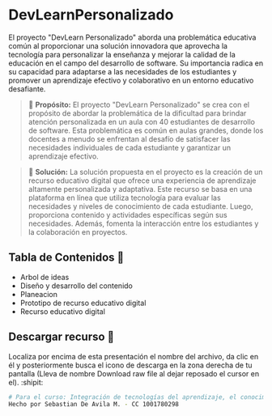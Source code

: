 # DevLearnPersonalizado

El proyecto "DevLearn Personalizado" aborda una problemática educativa común al proporcionar una solución innovadora que aprovecha la tecnología para personalizar la enseñanza y mejorar la calidad de la educación en el campo del desarrollo de software. Su importancia radica en su capacidad para adaptarse a las necesidades de los estudiantes y promover un aprendizaje efectivo y colaborativo en un entorno educativo desafiante.

> :triangular_flag_on_post:	**Propósito:** El proyecto "DevLearn Personalizado" se crea con el propósito de abordar la problemática de la dificultad para brindar atención personalizada en un aula con 40 estudiantes de desarrollo de software. Esta problemática es común en aulas grandes, donde los docentes a menudo se enfrentan al desafío de satisfacer las necesidades individuales de cada estudiante y garantizar un aprendizaje efectivo.

> :triangular_flag_on_post:	**Solución:** La solución propuesta en el proyecto es la creación de un recurso educativo digital que ofrece una experiencia de aprendizaje altamente personalizada y adaptativa. Este recurso se basa en una plataforma en línea que utiliza tecnología para evaluar las necesidades y niveles de conocimiento de cada estudiante. Luego, proporciona contenido y actividades específicas según sus necesidades. Además, fomenta la interacción entre los estudiantes y la colaboración en proyectos.

## Tabla de Contenidos :bookmark_tabs:

- Arbol de ideas
- Diseño y desarrollo del contenido
- Planeacion
- Prototipo de recurso educativo digital
- Recurso educativo digital

## Descargar recurso :open_file_folder:

Localiza por encima de esta presentación el nombre del archivo, da clic en él y posteriormente busca el icono de descarga en la zona derecha de tu pantalla (Lleva de nombre Download raw file al dejar reposado el cursor en el). :shipit:

```bash
# Para el curso: Integración de tecnologías del aprendizaje, el conocimiento y la participación (2804085) SENA
Hecho por Sebastian De Avila M. - CC 1001780298

